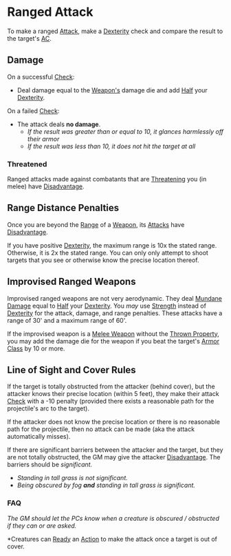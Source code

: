 # Ranged Attack

To make a ranged [Attack](Attack.md), make a [Dexterity](../../Player%20Characters/The%20Ability%20Scores/Dexterity.md) check and compare the result to the target's [AC](../../Player%20Characters/Derived%20Statistics/Armor%20Class.md).

## Damage

On a successful [Check](../Core%20Procedures/Check.md):

- Deal damage equal to the [Weapon's](../../Items%20and%20Gear/Weapons/Weapons.md) damage die and add [Half](../Core%20Procedures/Half.md) your [Dexterity](../../Player%20Characters/The%20Ability%20Scores/Dexterity.md).

On a failed [Check](../Core%20Procedures/Check.md):

- The attack deals **no damage**.
	- *If the result was greater than or equal to 10, it glances harmlessly off their armor*
	- *If the result was less than 10, it does not hit the target at all*

### Threatened

Ranged attacks made against combatants that are [Threatening](../Conditions/Threatened.md) you (in melee) have [Disadvantage](../Die%20Rolling%20Mechanics/Disadvantage.md).

## Range Distance Penalties

Once you are beyond the [Range](../../Items%20and%20Gear/Weapon%20Properties/Ranged%20Property.md) of a [Weapon](../../Items%20and%20Gear/Weapons/Weapons.md), its [Attacks](Attack.md) have [Disadvantage](../Die%20Rolling%20Mechanics/Disadvantage.md).

If you have positive [Dexterity](../../Player%20Characters/The%20Ability%20Scores/Dexterity.md), the maximum range is 10x the stated range. Otherwise, it is 2x the stated range. You can only only attempt to shoot targets that you see or otherwise know the precise location thereof.

## Improvised Ranged Weapons

Improvised ranged weapons are not very aerodynamic. They deal [Mundane Damage](Damage%20Types/Mundane%20Damage.md) equal to [Half](../Core%20Procedures/Half.md) your [Dexterity](../../Player%20Characters/The%20Ability%20Scores/Dexterity.md). You *may* use [Strength](../../Player%20Characters/The%20Ability%20Scores/Strength.md) instead of [Dexterity](../../Player%20Characters/The%20Ability%20Scores/Dexterity.md) for the attack, damage, and range penalties. These attacks have a range of 30' and a maximum range of 60'.

If the improvised weapon is a [Melee Weapon](../../Items%20and%20Gear/Weapon%20Properties/Melee%20Property.md) without the [Thrown Property](../../Items%20and%20Gear/Weapon%20Properties/Thrown%20Property.md), you may add the damage die for the weapon if you beat the target's [Armor Class](../../Player%20Characters/Derived%20Statistics/Armor%20Class.md) by 10 or more.

## Line of Sight and Cover Rules

If the target is totally obstructed from the attacker (behind cover), but the attacker knows their precise location (within 5 feet), they make their attack [Check](../Core%20Procedures/Check.md) with a -10 penalty (provided there exists a reasonable path for the projectile's arc to the target).

If the attacker does not know the precise location or there is no reasonable path for the projectile, then no attack can be made (aka the attack automatically misses).

If there are significant barriers between the attacker and the target, but they are not totally obstructed, the GM may give the attacker [Disadvantage](../Die%20Rolling%20Mechanics/Disadvantage.md). The barriers should be *significant.*

- *Standing in tall grass is not significant.*
- *Being obscured by fog **and** standing in tall grass is significant.*

### FAQ

*The GM should let the PCs know when a creature is obscured / obstructed if they can or are asked.*

*Creatures can [Ready](Reaction.md#Ready) an [Action](../Core%20Procedures/Action.md) to make the attack once a target is out of cover.
